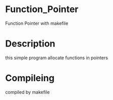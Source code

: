 # Function_Pointer
Function Pointer with makefile

# Description
this simple program allocate functions in pointers

# Compileing
compiled by makefile
